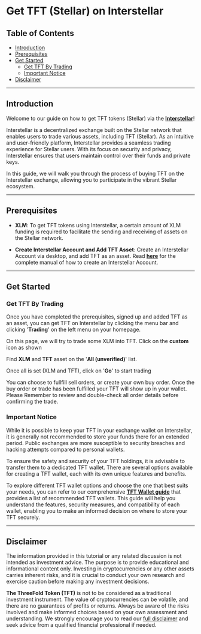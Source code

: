 <h1> Get TFT (Stellar) on Interstellar </h1>

<h2>Table of Contents</h2>

- [Introduction](#introduction)
- [Prerequisites](#prerequisites)
- [Get Started](#get-started)
  - [Get TFT By Trading](#get-tft-by-trading)
  - [Important Notice](#important-notice)
- [Disclaimer](#disclaimer)
***
## Introduction
Welcome to our guide on how to get TFT tokens (Stellar) via the [**Interstellar**](https://interstellar.exchange/)! 

Interstellar is a decentralized exchange built on the Stellar network that enables users to trade various assets, including TFT (Stellar). As an intuitive and user-friendly platform, Interstellar provides a seamless trading experience for Stellar users. With its focus on security and privacy, Interstellar ensures that users maintain control over their funds and private keys. 

In this guide, we will walk you through the process of buying TFT on the Interstellar exchange, allowing you to participate in the vibrant Stellar ecosystem.
***
## Prerequisites

- **XLM**: To get TFT tokens using Interstellar, a certain amount of XLM funding is required to facilitate the sending and receiving of assets on the Stellar network. 

- **Create Interstellar Account and Add TFT Asset**: Create an Interstellar Account via desktop, and add TFT as an asset. Read [**here**](../storing_tft/Interstellar_store.md) for the complete manual of how to create an Interstellar Account.
***
## Get Started

### Get TFT By Trading

Once you have completed the prerequisites, signed up and added TFT as an asset, you can get TFT on Interstellar by clicking the menu bar and clicking '**Trading**' on the left menu on your homepage. 

On this page, we will try to trade some XLM into TFT. Click on the **custom** icon as shown

Find **XLM** and **TFT** asset on the '**All (unverified)**' list.

Once all is set (XLM and TFT), click on '**Go**' to start trading

You can choose to fullfill sell orders, or create your own buy order. Once the buy order or trade has been fulfilled your TFT will show up in your wallet. Please Remember to review and double-check all order details before confirming the trade.

### Important Notice

While it is possible to keep your TFT in your exchange wallet on Interstellar, it is generally not recommended to store your funds there for an extended period. Public exchanges are more susceptible to security breaches and hacking attempts compared to personal wallets.

To ensure the safety and security of your TFT holdings, it is advisable to transfer them to a dedicated TFT wallet. There are several options available for creating a TFT wallet, each with its own unique features and benefits.

To explore different TFT wallet options and choose the one that best suits your needs, you can refer to our comprehensive [**TFT Wallet guide**](../storing_tft/storing_tft.md) that provides a list of recommended TFT wallets. This guide will help you understand the features, security measures, and compatibility of each wallet, enabling you to make an informed decision on where to store your TFT securely.
***
## Disclaimer

The information provided in this tutorial or any related discussion is not intended as investment advice. The purpose is to provide educational and informational content only. Investing in cryptocurrencies or any other assets carries inherent risks, and it is crucial to conduct your own research and exercise caution before making any investment decisions. 

**The ThreeFold Token (TFT)** is not to be considered as a traditional investment instrument. The value of cryptocurrencies can be volatile, and there are no guarantees of profits or returns. Always be aware of the risks involved and make informed choices based on your own assessment and understanding. We strongly encourage you to read our [full disclaimer](https://library.threefold.me/info/legal/#/legal__disclaimer) and seek advice from a qualified financial professional if needed.